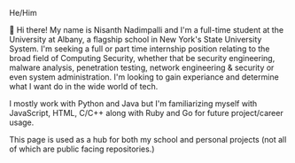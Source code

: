 He/Him

👋 Hi there! My name is Nisanth Nadimpalli and I'm a full-time student at the University at Albany, a flagship school in New York's State University System. I'm seeking a full or part time internship position relating to the broad field of Computing Security, whether that be security engineering, malware analysis, penetration testing, network engineering & security or even system administration. I'm looking to gain experiance and determine what I want do in the wide world of tech.

I mostly work with Python and Java but I'm familiarizing myself with JavaScript, HTML, C/C++ along with Ruby and Go for future project/career usage. 

This page is used as a hub for both my school and personal projects (not all of which are public facing repositories.)
